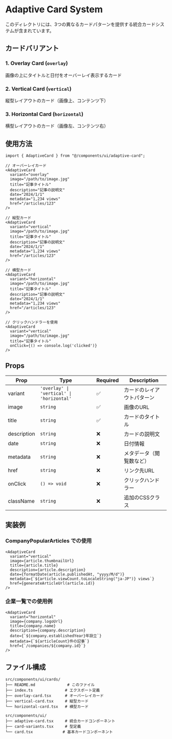 # Adaptive Card System

このディレクトリには、3つの異なるカードパターンを提供する統合カードシステムが含まれています。

## カードバリアント

### 1. Overlay Card (`overlay`)
画像の上にタイトルと日付をオーバーレイ表示するカード

### 2. Vertical Card (`vertical`)
縦型レイアウトのカード（画像上、コンテンツ下）

### 3. Horizontal Card (`horizontal`)
横型レイアウトのカード（画像左、コンテンツ右）

## 使用方法

```tsx
import { AdaptiveCard } from "@/components/ui/adaptive-card";

// オーバーレイカード
<AdaptiveCard
  variant="overlay"
  image="/path/to/image.jpg"
  title="記事タイトル"
  description="記事の説明文"
  date="2024/1/1"
  metadata="1,234 views"
  href="/articles/123"
/>

// 縦型カード
<AdaptiveCard
  variant="vertical"
  image="/path/to/image.jpg"
  title="記事タイトル"
  description="記事の説明文"
  date="2024/1/1"
  metadata="1,234 views"
  href="/articles/123"
/>

// 横型カード
<AdaptiveCard
  variant="horizontal"
  image="/path/to/image.jpg"
  title="記事タイトル"
  description="記事の説明文"
  date="2024/1/1"
  metadata="1,234 views"
  href="/articles/123"
/>

// クリックハンドラーを使用
<AdaptiveCard
  variant="vertical"
  image="/path/to/image.jpg"
  title="記事タイトル"
  onClick={() => console.log('clicked')}
/>
```

## Props

| Prop | Type | Required | Description |
|------|------|----------|-------------|
| variant | `'overlay' \| 'vertical' \| 'horizontal'` | ✅ | カードのレイアウトパターン |
| image | `string` | ✅ | 画像のURL |
| title | `string` | ✅ | カードのタイトル |
| description | `string` | ❌ | カードの説明文 |
| date | `string` | ❌ | 日付情報 |
| metadata | `string` | ❌ | メタデータ（閲覧数など） |
| href | `string` | ❌ | リンク先URL |
| onClick | `() => void` | ❌ | クリックハンドラー |
| className | `string` | ❌ | 追加のCSSクラス |

## 実装例

### CompanyPopularArticles での使用
```tsx
<AdaptiveCard
  variant="vertical"
  image={article.thumbnailUrl}
  title={article.title}
  description={article.description}
  date={formatDate(article.publishedAt, "yyyy/M/d")}
  metadata={`${article.viewCount.toLocaleString("ja-JP")} views`}
  href={generateArticleUrl(article.id)}
/>
```

### 企業一覧での使用例
```tsx
<AdaptiveCard
  variant="horizontal"
  image={company.logoUrl}
  title={company.name}
  description={company.description}
  date={`${company.establishedYear}年設立`}
  metadata={`${articleCount}件の記事`}
  href={`/companies/${company.id}`}
/>
```

## ファイル構成

```
src/components/ui/cards/
├── README.md              # このファイル
├── index.ts              # エクスポート定義
├── overlay-card.tsx      # オーバーレイカード
├── vertical-card.tsx     # 縦型カード
└── horizontal-card.tsx   # 横型カード

src/components/ui/
├── adaptive-card.tsx     # 統合カードコンポーネント
├── card-variants.tsx     # 型定義
└── card.tsx             # 基本カードコンポーネント
